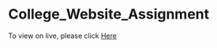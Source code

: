 # College_Website_Assignment

To view on live, please click <a href="https://knowledgeless.github.io/College_Website_Assignment/">Here</a>
